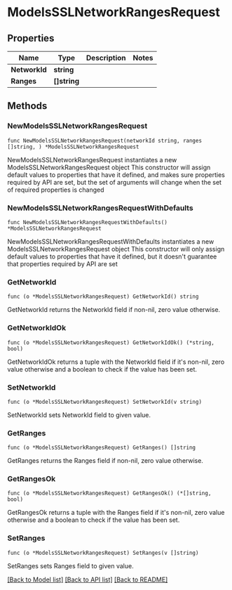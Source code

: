 # ModelsSSLNetworkRangesRequest

## Properties

Name | Type | Description | Notes
------------ | ------------- | ------------- | -------------
**NetworkId** | **string** |  | 
**Ranges** | **[]string** |  | 

## Methods

### NewModelsSSLNetworkRangesRequest

`func NewModelsSSLNetworkRangesRequest(networkId string, ranges []string, ) *ModelsSSLNetworkRangesRequest`

NewModelsSSLNetworkRangesRequest instantiates a new ModelsSSLNetworkRangesRequest object
This constructor will assign default values to properties that have it defined,
and makes sure properties required by API are set, but the set of arguments
will change when the set of required properties is changed

### NewModelsSSLNetworkRangesRequestWithDefaults

`func NewModelsSSLNetworkRangesRequestWithDefaults() *ModelsSSLNetworkRangesRequest`

NewModelsSSLNetworkRangesRequestWithDefaults instantiates a new ModelsSSLNetworkRangesRequest object
This constructor will only assign default values to properties that have it defined,
but it doesn't guarantee that properties required by API are set

### GetNetworkId

`func (o *ModelsSSLNetworkRangesRequest) GetNetworkId() string`

GetNetworkId returns the NetworkId field if non-nil, zero value otherwise.

### GetNetworkIdOk

`func (o *ModelsSSLNetworkRangesRequest) GetNetworkIdOk() (*string, bool)`

GetNetworkIdOk returns a tuple with the NetworkId field if it's non-nil, zero value otherwise
and a boolean to check if the value has been set.

### SetNetworkId

`func (o *ModelsSSLNetworkRangesRequest) SetNetworkId(v string)`

SetNetworkId sets NetworkId field to given value.


### GetRanges

`func (o *ModelsSSLNetworkRangesRequest) GetRanges() []string`

GetRanges returns the Ranges field if non-nil, zero value otherwise.

### GetRangesOk

`func (o *ModelsSSLNetworkRangesRequest) GetRangesOk() (*[]string, bool)`

GetRangesOk returns a tuple with the Ranges field if it's non-nil, zero value otherwise
and a boolean to check if the value has been set.

### SetRanges

`func (o *ModelsSSLNetworkRangesRequest) SetRanges(v []string)`

SetRanges sets Ranges field to given value.



[[Back to Model list]](../README.md#documentation-for-models) [[Back to API list]](../README.md#documentation-for-api-endpoints) [[Back to README]](../README.md)


